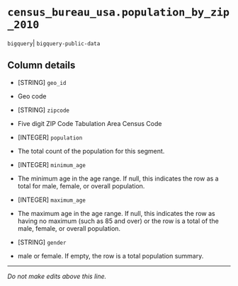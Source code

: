 # `census_bureau_usa.population_by_zip_2010`
`bigquery`| `bigquery-public-data`

## Column details
* [STRING]    `geo_id`
 - Geo code
* [STRING]    `zipcode`
 - Five digit ZIP Code Tabulation Area Census Code
* [INTEGER]   `population`
 - The total count of the population for this segment.
* [INTEGER]   `minimum_age`
 - The minimum age in the age range. If null, this indicates the row as a total for male, female, or overall population.
* [INTEGER]   `maximum_age`
 - The maximum age in the age range. If null, this indicates the row as having no maximum (such as 85 and over) or the row is a total of the male, female, or overall population.
* [STRING]    `gender`
 - male or female. If empty, the row is a total population summary.

-------------------------------------------------------------------------------
*Do not make edits above this line.*
